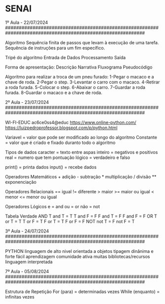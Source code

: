 # SENAI

1º Aula - 22/07/2024 ###########################################################################################################

Algoritmo
	Sequência finita de passos que levam à execução de uma tarefa.
	Sequência de instruções para um fim específico.

Tripé do algoritmo
	Entrada de Dados
	Processamento
	Saída

Forma de apresentação:
	Descrição Narrativa
	Fluxograma
	Pseudocódigo

Algoritmo para realizar a troca de um pneu furado:
	1-Pegar o macaco e a chave de roda.
	2-Pegar o step.
	3-Levantar o carro com o macaco.
	4-Retirar a roda furada.
	5-Colocar o step.
	6-Abaixar o carro.
	7-Guardar a roda furada.
	8-Guardar o macaco e a chave de roda.

2º Aula - 23/07/2024 ###########################################################################################################

WI-FI-EDUC
ac6ce0ss4@educ
https://www.online-python.com/
https://luizpedroprofessor.blogspot.com/p/python.html

Variavel = valor que pode ser modificado ao longo do algoritmo
Constante = valor que é criado e fixado duranto todo o algoritmo

Tipos de dados
	caracter = texto entre aspas
 	inteiro = negativos e positivos
  	real = numero que tem pontuação
   	lógico = verdadeiro e falso

print() = printa dados
input() = recebe dados

Operadores Matemáticos
	+ adição
	- subtração
	* multiplicação
	/ divisão
	** exponenciação

Operadores Relacionais
	== igual
 	!= diferente
  	> maior
   	>= maior ou igual
    	< menor
	<= menor ou igual
 
Operadores Lógicos
	e = and
 	ou = or
  	não = not

Tabela Verdade
	AND
 		T and T = T
   		T and F = F
     		F and T = F
       		F and F = F
	OR
 		T or T = T
   		T or F = T
     		F or T = T
       		F or F = F
   	NOT
 		not T = F
   		not F = T

3º Aula - 24/07/2024 ###########################################################################################################

PYTHON
	linguagem de alto nivel
 	orientada a objetos
  	tipagem dinânima e forte
   	fácil aprendizagem
    	comunidade ativa
     	muitas bibliotecas/recursos
      	linguagem interpretada

7º Aula - 05/08/2024 ###########################################################################################################

Estrutura de Repetição
	For (para) = determinadas vezes
	While (enquanto) = infinitas vezes

